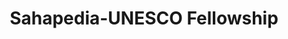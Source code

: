 ---
title: Sahapedia-UNESCO Fellowship
year: 2020
excerpt: Details about Sahapedia and the fellowship can be found <a href="https://www.sahapedia.org/sahapedia-unesco-fellowship-2020">here</a>. As part of the fellowship, I authored two articles and conducted an interview, which can be read here. 
---